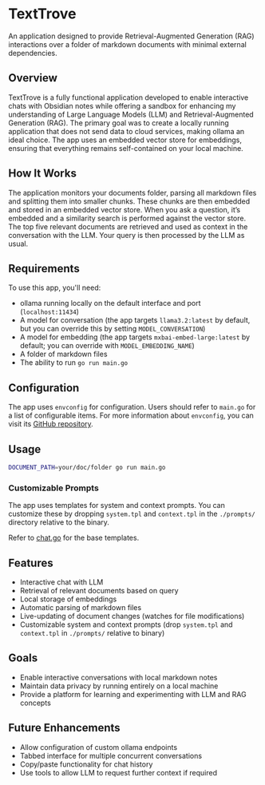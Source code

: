 # TextTrove

An application designed to provide Retrieval-Augmented Generation (RAG) interactions over a folder of markdown documents with minimal external dependencies.

## Overview

TextTrove is a fully functional application developed to enable interactive chats with Obsidian notes while offering a sandbox for enhancing my understanding of Large Language Models (LLM) and Retrieval-Augmented Generation (RAG). The primary goal was to create a locally running application that does not send data to cloud services, making ollama an ideal choice. The app uses an embedded vector store for embeddings, ensuring that everything remains self-contained on your local machine.

## How It Works

The application monitors your documents folder, parsing all markdown files and splitting them into smaller chunks. These chunks are then embedded and stored in an embedded vector store. When you ask a question, it’s embedded and a similarity search is performed against the vector store. The top five relevant documents are retrieved and used as context in the conversation with the LLM. Your query is then processed by the LLM as usual.

## Requirements

To use this app, you'll need:

- ollama running locally on the default interface and port (`localhost:11434`)
- A model for conversation (the app targets `llama3.2:latest` by default, but you can override this by setting `MODEL_CONVERSATION`)
- A model for embedding (the app targets `mxbai-embed-large:latest` by default; you can override with `MODEL_EMBEDDING_NAME`)
- A folder of markdown files
- The ability to run `go run main.go`

## Configuration

The app uses `envconfig` for configuration. Users should refer to `main.go` for a list of configurable items. For more information about `envconfig`, you can visit its [GitHub repository](https://github.com/kelseyhightower/envconfig).

## Usage

```sh
DOCUMENT_PATH=your/doc/folder go run main.go
```

### Customizable Prompts

The app uses templates for system and context prompts. You can customize these by dropping `system.tpl` and `context.tpl` in the `./prompts/` directory relative to the binary.

Refer to [chat.go](./pkg/models/chat.go) for the base templates.

## Features

- Interactive chat with LLM
- Retrieval of relevant documents based on query
- Local storage of embeddings
- Automatic parsing of markdown files
- Live-updating of document changes (watches for file modifications)
- Customizable system and context prompts (drop `system.tpl` and `context.tpl` in `./prompts/` relative to binary)

## Goals

- Enable interactive conversations with local markdown notes
- Maintain data privacy by running entirely on a local machine
- Provide a platform for learning and experimenting with LLM and RAG concepts

## Future Enhancements

- Allow configuration of custom ollama endpoints
- Tabbed interface for multiple concurrent conversations
- Copy/paste functionality for chat history
- Use tools to allow LLM to request further context if required
